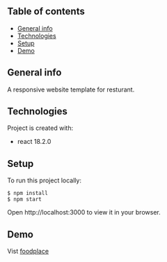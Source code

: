 ## Table of contents
* [General info](#general-info)
* [Technologies](#technologies)
* [Setup](#setup)
* [Demo](#demo)

## General info
A responsive website template for resturant.

## Technologies
Project is created with:
* react 18.2.0
	
## Setup
To run this project locally:
```
$ npm install
$ npm start
```
Open http://localhost:3000 to view it in your browser.

## Demo
Vist [foodplace](https://foodplace.vercel.app)


